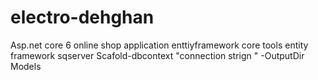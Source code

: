 # electro-dehghan
Asp.net core 6 online shop application 
enttiyframework core tools 
entity framework sqserver 
Scafold-dbcontext "connection strign " -OutputDir Models 
